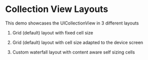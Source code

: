 # Collection View Layouts

This demo showcases the UICollectionView in 3 different layouts

1. Grid (default) layout with fixed cell size

2. Grid (default) layout with cell size adapted to the device screen

3. Custom waterfall layout with content aware self sizing cells
